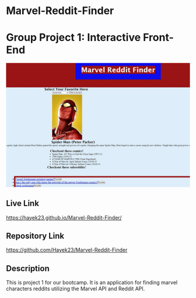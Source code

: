 # Marvel-Reddit-Finder
# Group Project 1: Interactive Front-End

![Alt text](./Assets/screenshot.JPG "Screenshot")

## Live Link
https://hayek23.github.io/Marvel-Reddit-Finder/

## Repository Link
https://github.com/Hayek23/Marvel-Reddit-Finder

## Description
This is project 1 for our bootcamp. It is an application for finding marvel characters reddits utilizing the Marvel API and Reddit API.
